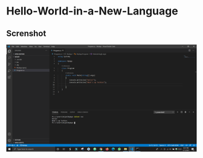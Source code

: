 # Hello-World-in-a-New-Language

## Screnshot

<img  alt="PNG" src="https://github.com/Anjan50/Hello-World-in-a-New-Language/blob/main/Screenshot%20(386).png" />

